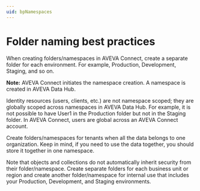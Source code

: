 ```yaml
---
uid: bpNamespaces
---
```


# Folder naming best practices

When creating folders/namespaces in AVEVA Connect, create a separate folder for each environment. For example, Production, Development, Staging, and so on.
 
**Note:** AVEVA Connect initiates the namespace creation. A namespace is created in AVEVA Data Hub. 

Identity resources (users, clients, etc.) are not namespace scoped; they are globally scoped across namespaces in AVEVA Data Hub. For example, it is not possible to have User1 in the Production folder but not in the Staging folder. In AVEVA Connect, users are global across an AVEVA Connect account.

Create folders/namespaces for tenants when all the data belongs to one organization. Keep in mind, if you need to use the data together, you should store it together in one namespace.

Note that objects and collections do not automatically inherit security from their folder/namespace. Create separate folders for each business unit or region and create another folder/namespace for internal use that includes your Production, Development, and Staging environments.
